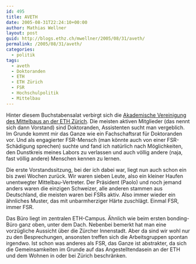 ```yaml
---
id: 495
title: AVETH
date: 2005-08-31T22:24:10+00:00
author: Mathias Wellner
layout: post
guid: http://blogs.ethz.ch/mwellner/2005/08/31/aveth/
permalink: /2005/08/31/aveth/
categories:
  - politik
tags:
  - aveth
  - Doktoranden
  - ETH
  - ETH Zürich
  - FSR
  - Hochschulpolitik
  - Mittelbau
---
```

Hinter diesem Buchstabensalat verbirgt sich die [Akademische Vereinigung des Mittelbaus an der ETH Zürich](http://www.aveth.ethz.ch). Die meisten aktiven Mitglieder (das nennt sich dann Vorstand) sind Doktoranden, Assistenten sucht man vergeblich. Im Grunde kommt mir das Ganze wie ein Fachschaftsrat für Doktoranden vor. Und als engagierter FSR-Mensch (man könnte auch von einer FSR-Schädigung sprechen) suchte und fand ich natürlich nach Möglichkeiten, den Dunstkreis meines Labors zu verlassen und auch völlig andere (naja, fast völlig andere) Menschen kennen zu lernen.

Die erste Vorstandssitzung, bei der ich dabei war, liegt nun auch schon ein bis zwei Wochen zurück. Wir waren sieben Leute, also ein kleiner Haufen unentwegter Mittelbau-Vertreter. Der Präsident (Paolo) und noch jemand anders waren die einzigen Schweizer, alle anderen stammen aus Deutschland, die meisten waren bei FSRs aktiv. Also immer wieder ein ähnliches Muster, das mit unbarmherziger Härte zuschlägt. Einmal FSR, immer FSR.

Das Büro liegt im zentralen ETH-Campus. Ähnlich wie beim ersten bonding-Büro ganz oben, unter dem Dach. Nebenbei bemerkt hat man eine vorzügliche Aussicht über die Zürcher Innenstadt. Aber da sind wir wohl nur zu den Besprechungen, ansonsten treffen sich die Arbeitsgruppen spontan irgendwo. Ist schon was anderes als FSR, das Ganze ist abstrakter, da sich die Gemeinsamkeiten im Grunde auf das Angestelltendasein an der ETH und dem Wohnen in oder bei Zürich beschränken.
